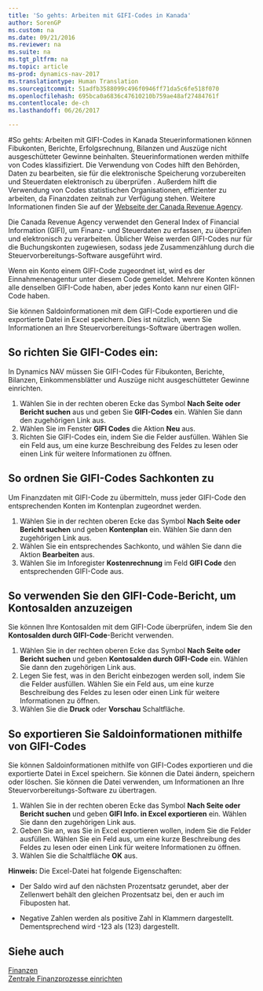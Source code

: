 ```yaml
---
title: 'So gehts: Arbeiten mit GIFI-Codes in Kanada'
author: SorenGP
ms.custom: na
ms.date: 09/21/2016
ms.reviewer: na
ms.suite: na
ms.tgt_pltfrm: na
ms.topic: article
ms-prod: dynamics-nav-2017
ms.translationtype: Human Translation
ms.sourcegitcommit: 51adfb3588099c496f0946ff71da5c6fe518f070
ms.openlocfilehash: 695bca0a6836c47610210b759ae48af27484761f
ms.contentlocale: de-ch
ms.lasthandoff: 06/26/2017

---
```


#<a name="how-to-work-with-gifi-codes-in-canada"></a>So gehts: Arbeiten mit GIFI-Codes in Kanada
Steuerinformationen können Fibukonten, Berichte, Erfolgsrechnung, Bilanzen und Auszüge nicht ausgeschütteter Gewinne beinhalten. Steuerinformationen werden mithilfe von Codes klassifiziert. Die Verwendung von Codes hilft den Behörden, Daten zu bearbeiten, sie für die elektronische Speicherung vorzubereiten und Steuerdaten elektronisch zu überprüfen . Außerdem hilft die Verwendung von Codes statistischen Organisationen, effizienter zu arbeiten, da Finanzdaten zeitnah zur Verfügung stehen. Weitere Informationen finden Sie auf der [Webseite der Canada Revenue Agency](http://www.cra-arc.gc.ca/).

Die Canada Revenue Agency verwendet den General Index of Financial Information (GIFI), um Finanz- und Steuerdaten zu erfassen, zu überprüfen und elektronisch zu verarbeiten. Üblicher Weise werden GIFI-Codes nur für die Buchungskonten zugewiesen, sodass jede Zusammenzählung durch die Steuervorbereitungs-Software ausgeführt wird.

Wenn ein Konto einem GIFI-Code zugeordnet ist, wird es der Einnahmenenagentur unter diesem Code gemeldet. Mehrere Konten können alle denselben GIFI-Code haben, aber jedes Konto kann nur einen GIFI-Code haben.

Sie können Saldoinformationen mit dem GIFI-Code exportieren und die exportierte Datei in Excel speichern. Dies ist nützlich, wenn Sie Informationen an Ihre Steuervorbereitungs-Software übertragen wollen.

## <a name="to-set-up-gifi-codes"></a>So richten Sie GIFI-Codes ein:
In Dynamics NAV müssen Sie GIFI-Codes für Fibukonten, Berichte, Bilanzen, Einkommensblätter und Auszüge nicht ausgeschütteter Gewinne einrichten.

1. Wählen Sie in der rechten oberen Ecke das Symbol **Nach Seite oder Bericht suchen** aus und geben Sie **GIFI-Codes** ein. Wählen Sie dann den zugehörigen Link aus.
2. Wählen Sie im Fenster **GIFI Codes** die Aktion **Neu** aus.
3. Richten Sie GIFI-Codes ein, indem Sie die Felder ausfüllen. Wählen Sie ein Feld aus, um eine kurze Beschreibung des Feldes zu lesen oder einen Link für weitere Informationen zu öffnen.

## <a name="to-associate-gifi-codes-with-gl-accounts"></a>So ordnen Sie GIFI-Codes Sachkonten zu
Um Finanzdaten mit GIFI-Code zu übermitteln, muss jeder GIFI-Code den entsprechenden Konten im Kontenplan zugeordnet werden.

1. Wählen Sie in der rechten oberen Ecke das Symbol **Nach Seite oder Bericht suchen** und geben **Kontenplan** ein. Wählen Sie dann den zugehörigen Link aus.
2. Wählen Sie ein entsprechendes Sachkonto, und wählen Sie dann die Aktion **Bearbeiten** aus.
3. Wählen Sie im Inforegister **Kostenrechnung** im Feld **GIFI Code** den entsprechenden GIFI-Code aus.

## <a name="to-view-account-balances-using-the-gifi-code-report"></a>So verwenden Sie den GIFI-Code-Bericht, um Kontosalden anzuzeigen
Sie können Ihre Kontosalden mit dem GIFI-Code überprüfen, indem Sie den **Kontosalden durch GIFI-Code**-Bericht verwenden.

1. Wählen Sie in der rechten oberen Ecke das Symbol **Nach Seite oder Bericht suchen** und geben **Kontosalden durch GIFI-Code** ein. Wählen Sie dann den zugehörigen Link aus.
2. Legen Sie fest, was in den Bericht einbezogen werden soll, indem Sie die Felder ausfüllen. Wählen Sie ein Feld aus, um eine kurze Beschreibung des Feldes zu lesen oder einen Link für weitere Informationen zu öffnen.
3. Wählen Sie die **Druck** oder **Vorschau** Schaltfläche.

## <a name="to-export-balance-information-using-gifi-codes"></a>So exportieren Sie Saldoinformationen mithilfe von GIFI-Codes
Sie können Saldoinformationen mithilfe von GIFI-Codes exportieren und die exportierte Datei in Excel speichern. Sie können die Datei ändern, speichern oder löschen. Sie können die Datei verwenden, um Informationen an Ihre Steuervorbereitungs-Software zu übertragen.

1. Wählen Sie in der rechten oberen Ecke das Symbol **Nach Seite oder Bericht suchen** und geben **GIFI Info. in Excel exportieren** ein. Wählen Sie dann den zugehörigen Link aus.
2. Geben Sie an, was Sie in Excel exportieren wollen, indem Sie die Felder ausfüllen. Wählen Sie ein Feld aus, um eine kurze Beschreibung des Feldes zu lesen oder einen Link für weitere Informationen zu öffnen.
3. Wählen Sie die Schaltfläche **OK** aus.

**Hinweis:** Die Excel-Datei hat folgende Eigenschaften:

* Der Saldo wird auf den nächsten Prozentsatz gerundet, aber der Zellenwert behält den gleichen Prozentsatz bei, den er auch im Fibuposten hat.

* Negative Zahlen werden als positive Zahl in Klammern dargestellt. Dementsprechend wird -123 als (123) dargestellt.

## <a name="see-also"></a>Siehe auch
[Finanzen](finance-setup.md)   
[Zentrale Finanzprozesse einrichten](finance-setup-setup-finance-setup.md)

